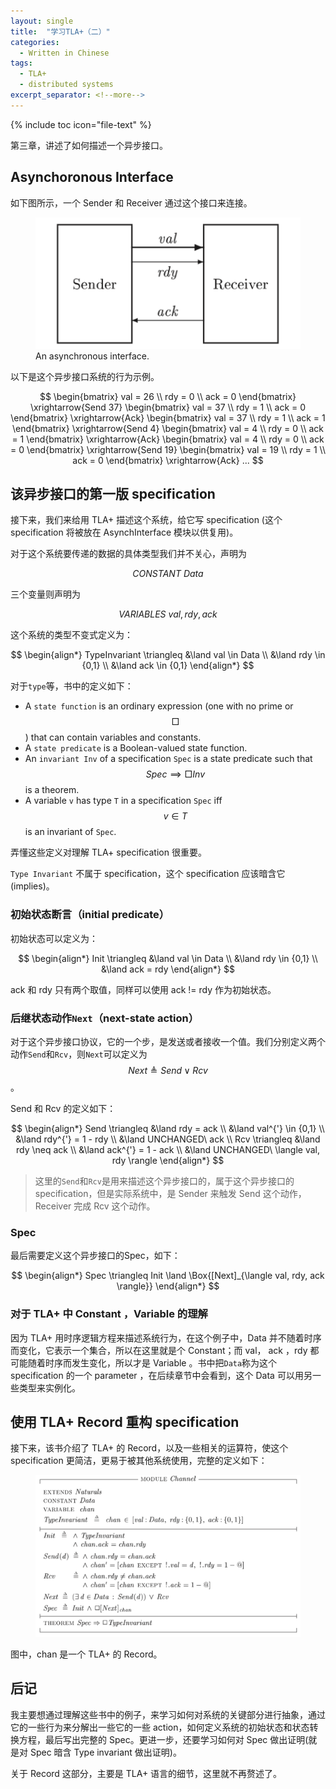 ```yaml
---
layout: single
title:  "学习TLA+（二）"
categories: 
  - Written in Chinese
tags:
  - TLA+
  - distributed systems
excerpt_separator: <!--more-->
---
```


{% include toc icon="file-text" %}

第三章，讲述了如何描述一个异步接口。

<!--more-->

## Asynchoronous Interface

如下图所示，一个 Sender 和 Receiver 通过这个接口来连接。

<figure>
  <img src="/assets/images/TLA+_2_async_interface.png">
<figcaption>An asynchronous interface.</figcaption>
</figure>

以下是这个异步接口系统的行为示例。

$$
\begin{bmatrix} val = 26 \\ rdy = 0 \\ ack = 0 \end{bmatrix} \xrightarrow{Send 37} \begin{bmatrix} val = 37 \\ rdy = 1 \\ ack = 0 \end{bmatrix} \xrightarrow{Ack} \begin{bmatrix} val = 37 \\ rdy = 1 \\ ack = 1 \end{bmatrix} \xrightarrow{Send 4} \begin{bmatrix} val = 4 \\ rdy = 0 \\ ack = 1 \end{bmatrix} \xrightarrow{Ack} \begin{bmatrix} val = 4 \\ rdy = 0 \\ ack = 0 \end{bmatrix} \xrightarrow{Send 19} \begin{bmatrix} val = 19 \\ rdy = 1 \\ ack = 0 \end{bmatrix} \xrightarrow{Ack} ...
$$

## 该异步接口的第一版 specification 

接下来，我们来给用 TLA+ 描述这个系统，给它写 specification (这个 specification 将被放在 AsynchInterface 模块以供复用)。

对于这个系统要传递的数据的具体类型我们并不关心，声明为

$$
CONSTANT\ Data
$$

三个变量则声明为

$$
VARIABLES\ val, rdy, ack
$$

这个系统的类型不变式定义为：

$$
\begin{align*}
TypeInvariant \triangleq &\land val \in Data \\ &\land rdy \in {0,1} \\ &\land ack \in {0,1}
\end{align*}
$$

对于`type`等，书中的定义如下：

- A `state function` is an ordinary expression (one with no prime or $$ \Box $$) that can contain variables and constants.
- A `state predicate` is a Boolean-valued state function.
- An `invariant Inv` of a specification `Spec` is a state predicate such that $$ Spec \implies \Box{Inv} $$ is a theorem.
- A variable `v` has type `T` in a specification `Spec` iff $$ v \in T $$ is an invariant of `Spec`.

弄懂这些定义对理解 TLA+ specification 很重要。

`Type Invariant` 不属于 specification，这个 specification 应该暗含它(implies)。

### 初始状态断言（initial predicate）

初始状态可以定义为：

$$
\begin{align*}
Init \triangleq &\land val \in Data \\ &\land rdy \in {0,1} \\ &\land ack = rdy
\end{align*}
$$

ack 和 rdy 只有两个取值，同样可以使用 ack != rdy 作为初始状态。

### 后继状态动作`Next`（next-state action）

对于这个异步接口协议，它的一个步，是发送或者接收一个值。我们分别定义两个动作`Send`和`Rcv`，则`Next`可以定义为$$ Next \triangleq Send \lor Rcv $$。

Send 和 Rcv 的定义如下：

$$
\begin{align*}
Send \triangleq &\land rdy = ack \\ &\land val^{'} \in {0,1} \\ &\land rdy^{'} = 1 - rdy \\ &\land UNCHANGED\ ack \\
Rcv \triangleq &\land rdy \neq ack \\ &\land ack^{'} = 1 - ack \\ &\land UNCHANGED\ \langle val, rdy  \rangle
\end{align*}
$$

> 这里的`Send`和`Rcv`是用来描述这个异步接口的，属于这个异步接口的specification，但是实际系统中，是 Sender 来触发 Send 这个动作， Receiver 完成 Rcv 这个动作。

### Spec

最后需要定义这个异步接口的Spec，如下：

$$
\begin{align*}
Spec \triangleq Init \land \Box{[Next]_{\langle val, rdy, ack \rangle}}
\end{align*}
$$

### 对于 TLA+ 中 Constant ，Variable 的理解

因为 TLA+ 用时序逻辑方程来描述系统行为，在这个例子中，Data 并不随着时序而变化，它表示一个集合，所以在这里就是个 Constant；而 val， ack ，rdy 都可能随着时序而发生变化，所以才是 Variable 。书中把`Data`称为这个 specification 的一个 parameter ，在后续章节中会看到，这个 Data 可以用另一些类型来实例化。

## 使用 TLA+ Record 重构 specification

接下来，该书介绍了 TLA+ 的 Record，以及一些相关的运算符，使这个 specification 更简洁，更易于被其他系统使用，完整的定义如下：

<figure>
  <img src="/assets/images/TLA+_2_chan.png">
</figure>

图中，chan 是一个 TLA+ 的 Record。

## 后记

我主要想通过理解这些书中的例子，来学习如何对系统的关键部分进行抽象，通过它的一些行为来分解出一些它的一些 action，如何定义系统的初始状态和状态转换方程，最后写出完整的 Spec。更进一步，还要学习如何对 Spec 做出证明(就是对 Spec 暗含 Type invariant 做出证明)。

关于 Record 这部分，主要是 TLA+ 语言的细节，这里就不再赘述了。
